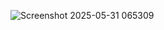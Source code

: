 
![Screenshot 2025-05-31 065309](https://github.com/user-attachments/assets/a161112a-1fee-465a-9170-1e4d5880e0d0)
